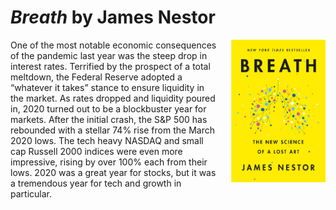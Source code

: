 # *Breath* by James Nestor
<img align="right" src="./breath_cover.jpeg" style="max-width:30%; padding-left: 20px;">
<div class='straits'>
One of the most notable economic consequences of the pandemic last year was the steep drop in interest rates. Terrified by the prospect of a total meltdown, the Federal Reserve adopted a “whatever it takes” stance to ensure liquidity in the market. As rates dropped and liquidity poured in, 2020 turned out to be a blockbuster year for markets. After the initial crash, the S&P 500 has rebounded with a stellar 74% rise from the March 2020 lows. The tech heavy NASDAQ and small cap Russell 2000 indices were even more impressive, rising by over 100% each from their lows. 2020 was a great year for stocks, but it was a tremendous year for tech and growth in particular.
</div><br>

